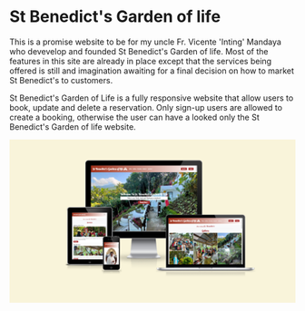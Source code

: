 # St Benedict's Garden of life
This is a promise website to be for my uncle Fr. Vicente 'Inting' Mandaya who devevelop and founded St Benedict's Garden of life.
Most of the features in this site are already in place except that the services being offered is still and imagination awaiting for a final decision on how to market
St Benedict's to customers.

St Benedict's Garden of Life is a fully responsive website that allow users to book, update and delete a reservation. Only sign-up users are allowed to create a booking,
otherwise the user can have a looked only the St Benedict's Garden of life website.

![responsive image](./static/images/responsive_stb.png)
